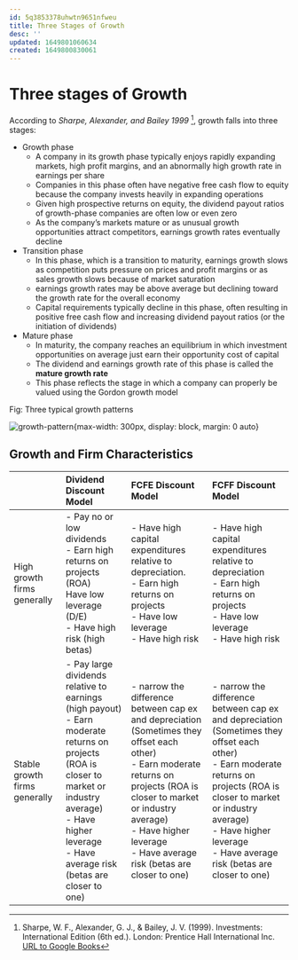 ```yaml
---
id: 5q3853378uhwtn9651nfweu
title: Three Stages of Growth
desc: ''
updated: 1649801060634
created: 1649800830061
---
```

# Three stages of Growth

According to *Sharpe, Alexander, and Bailey 1999* [^1], growth falls into three stages:
- Growth phase
    - A company in its growth phase typically enjoys rapidly expanding markets, high profit margins, and an abnormally high growth rate in earnings per share
    - Companies in this phase often have negative free cash flow to equity because the company invests heavily in expanding operations
    - Given high prospective returns on equity, the dividend payout ratios of growth-phase companies are often low or even zero
    - As the company’s markets mature or as unusual growth opportunities attract competitors, earnings growth rates eventually decline
- Transition phase
    - In this phase, which is a transition to maturity, earnings growth slows as competition puts pressure on prices and profit margins or as sales growth slows because of market saturation
    - earnings growth rates may be above average but declining toward the growth rate for the overall economy
    - Capital requirements typically decline in this phase, often resulting in positive free cash flow and increasing dividend payout ratios (or the initiation of dividends)
- Mature phase
    - In maturity, the company reaches an equilibrium in which investment opportunities on average just earn their opportunity cost of capital
    - The dividend and earnings growth rate of this phase is called the **mature growth rate**
    - This phase reflects the stage in which a company can properly be valued using the Gordon growth model

[^1]: Sharpe, W. F., Alexander, G. J., & Bailey, J. V. (1999). Investments: International Edition (6th ed.). London: Prentice Hall International Inc. [URL to Google Books](https://books.google.fr/books/about/Investments.html?id=8D2tQgAACAAJ)

Fig: Three typical growth patterns

![growth-pattern](https://pages.stern.nyu.edu/~adamodar/New_Home_Page/lectures/Image7.gif){max-width: 300px, display: block, margin: 0 auto}

## Growth and Firm Characteristics

|  | Dividend Discount Model | FCFE Discount Model | FCFF Discount Model |
|:---|:---|:---|:---|
| High growth firms generally |- Pay no or low dividends<br>- Earn high returns on projects (ROA)<br>Have low leverage (D/E)<br>- Have high risk (high betas) |- Have high capital expenditures relative to depreciation.<br>- Earn high returns on projects<br>- Have low leverage<br>- Have high risk |- Have high capital expenditures relative to depreciation<br>- Earn high returns on projects<br>- Have low leverage<br>- Have high risk |
| Stable growth firms generally |- Pay large dividends relative to earnings (high payout)<br>- Earn moderate returns on projects (ROA is closer to market or industry average)<br>- Have higher leverage<br>- Have average risk (betas are closer to one) |- narrow the difference between cap ex and depreciation (Sometimes they offset each other)<br>- Earn moderate returns on projects (ROA is closer to market or industry average)<br>- Have higher leverage<br>- Have average risk (betas are closer to one) |- narrow the difference between cap ex and depreciation (Sometimes they offset each other)<br>- Earn moderate returns on projects (ROA is closer to market or industry average)<br>- Have higher leverage<br>- Have average risk (betas are closer to one) |
